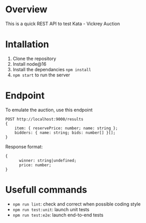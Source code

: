 # Overview

This is a quick REST API to test Kata - Vickrey Auction

# Intallation

1.  Clone the repository
2.  Install node@16
3.  Install the dependancies `npm install`
4.  `npm start` to run the server

# Endpoint

To emulate the auction, use this endpoint

```
POST http://localhost:9000/results
{
    item: { reservePrice: number; name: string };
    bidders: { name: string; bids: number[] }[];
}
```

Response format:

```
{
      winner: string|undefined;
      price: number;
}
```

# Usefull commands

- `npm run lint`: check and correct when possible coding style
- `npm run test:unit`: launch unit tests
- `npm run test:e2e`: launch end-to-end tests
